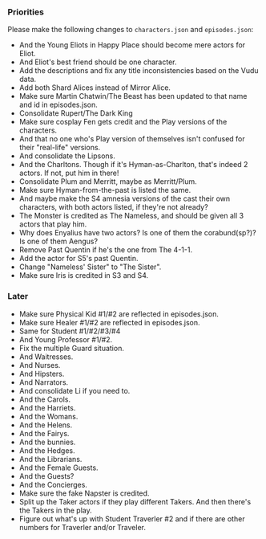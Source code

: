 ### Priorities

Please make the following changes to `characters.json` and `episodes.json`:

- And the Young Eliots in Happy Place should become mere actors for Eliot.
- And Eliot's best friend should be one character.
- Add the descriptions and fix any title inconsistencies based on the Vudu data.
- Add both Shard Alices instead of Mirror Alice.
- Make sure Martin Chatwin/The Beast has been updated to that name and id in episodes.json.
- Consolidate Rupert/The Dark King
- Make sure cosplay Fen gets credit and the Play versions of the characters.
- And that no one who's Play version of themselves isn't confused for their "real-life" versions.
- And consolidate the Lipsons.
- And the Charltons. Though if it's Hyman-as-Charlton, that's indeed 2 actors. If not, put him in there!
- Consolidate Plum and Merritt, maybe as Merritt/Plum.
- Make sure Hyman-from-the-past is listed the same.
- And maybe make the S4 amnesia versions of the cast their own characters, with both actors listed, if they're not already?
- The Monster is credited as The Nameless, and should be given all 3 actors that play him.
- Why does Enyalius have two actors? Is one of them the corabund(sp?)? Is one of them Aengus?
- Remove Past Quentin if he's the one from The 4-1-1.
- Add the actor for S5's past Quentin.
- Change "Nameless' Sister" to "The Sister".
- Make sure Iris is credited in S3 and S4.

### Later

- Make sure Physical Kid #1/#2 are reflected in episodes.json.
- Make sure Healer #1/#2 are reflected in episodes.json.
- Same for Student #1/#2/#3/#4
- And Young Professor #1/#2.
- Fix the multiple Guard situation.
- And Waitresses.
- And Nurses.
- And Hipsters.
- And Narrators.
- And consolidate Li if you need to.
- And the Carols.
- And the Harriets.
- And the Womans.
- And the Helens.
- And the Fairys.
- And the bunnies.
- And the Hedges.
- And the Librarians.
- And the Female Guests.
- And the Guests?
- And the Concierges.
- Make sure the fake Napster is credited.
- Split up the Taker actors if they play different Takers. And then there's the Takers in the play.
- Figure out what's up with Student Traverler #2 and if there are other numbers for Traverler and/or Traveler.
